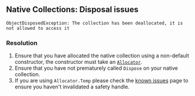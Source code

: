 ## Native Collections: Disposal issues
```
ObjectDisposedException: The collection has been deallocated, it is not allowed to access it
```

### Resolution

1. Ensure that you have allocated the native collection using a non-default constructor, the constructor must take an [`Allocator`](https://docs.unity3d.com/ScriptReference/Unity.Collections.Allocator.html).
1. Ensure that you have not prematurely called `Dispose` on your native collection.
1. If you are using `Allocator.Temp` please check the [known issues](https://docs.unity3d.com/Packages/com.unity.collections@latest/index.html?subfolder=/manual/issues.html) page to ensure you haven't invalidated a safety handle.